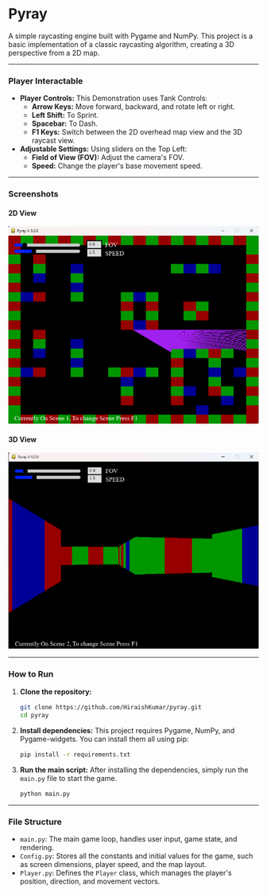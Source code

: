 # Pyray

A simple raycasting engine built with Pygame and NumPy. This project is a basic implementation of a classic raycasting algorithm, creating a 3D perspective from a 2D map.

---

### Player Interactable
* **Player Controls:** This Demonstration uses Tank Controls:
    * **Arrow Keys:** Move forward, backward, and rotate left or right.
    * **Left Shift:** To Sprint.
    * **Spacebar:** To Dash.
    * **F1 Keys:** Switch between the 2D overhead map view and the 3D raycast view.
* **Adjustable Settings:** Using sliders on the Top Left:
    * **Field of View (FOV):** Adjust the camera's FOV.
    * **Speed:** Change the player's base movement speed.

---

### Screenshots


#### 2D View
![2D Overhead Map View](media/2D_Scene.png)

#### 3D View
![3D Raycast View](media/3D_Scene.png)

---

### How to Run

1.  **Clone the repository:**
    ```bash
    git clone https://github.com/HiraishKumar/pyray.git
    cd pyray
    ```

2.  **Install dependencies:**
    This project requires Pygame, NumPy, and Pygame-widgets. You can install them all using pip:
    ```bash
    pip install -r requirements.txt
    ```

3.  **Run the main script:**
    After installing the dependencies, simply run the `main.py` file to start the game.
    ```bash
    python main.py
    ```

---

### File Structure

* `main.py`: The main game loop, handles user input, game state, and rendering.
* `Config.py`: Stores all the constants and initial values for the game, such as screen dimensions, player speed, and the map layout.
* `Player.py`: Defines the `Player` class, which manages the player's position, direction, and movement vectors.